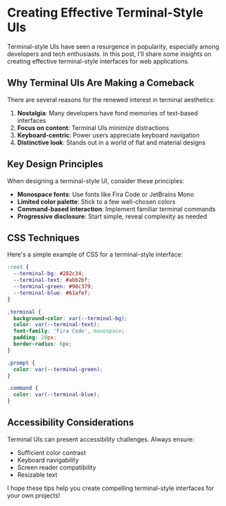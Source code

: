 # Creating Effective Terminal-Style UIs

Terminal-style UIs have seen a resurgence in popularity, especially among developers and tech enthusiasts. In this post, I'll share some insights on creating effective terminal-style interfaces for web applications.

## Why Terminal UIs Are Making a Comeback

There are several reasons for the renewed interest in terminal aesthetics:

1. **Nostalgia**: Many developers have fond memories of text-based interfaces
2. **Focus on content**: Terminal UIs minimize distractions
3. **Keyboard-centric**: Power users appreciate keyboard navigation
4. **Distinctive look**: Stands out in a world of flat and material designs

## Key Design Principles

When designing a terminal-style UI, consider these principles:

- **Monospace fonts**: Use fonts like Fira Code or JetBrains Mono
- **Limited color palette**: Stick to a few well-chosen colors
- **Command-based interaction**: Implement familiar terminal commands
- **Progressive disclosure**: Start simple, reveal complexity as needed

## CSS Techniques

Here's a simple example of CSS for a terminal-style interface:

```css
:root {
  --terminal-bg: #282c34;
  --terminal-text: #abb2bf;
  --terminal-green: #98c379;
  --terminal-blue: #61afef;
}

.terminal {
  background-color: var(--terminal-bg);
  color: var(--terminal-text);
  font-family: 'Fira Code', monospace;
  padding: 20px;
  border-radius: 6px;
}

.prompt {
  color: var(--terminal-green);
}

.command {
  color: var(--terminal-blue);
}
```

## Accessibility Considerations

Terminal UIs can present accessibility challenges. Always ensure:

- Sufficient color contrast
- Keyboard navigability
- Screen reader compatibility
- Resizable text

I hope these tips help you create compelling terminal-style interfaces for your own projects!
